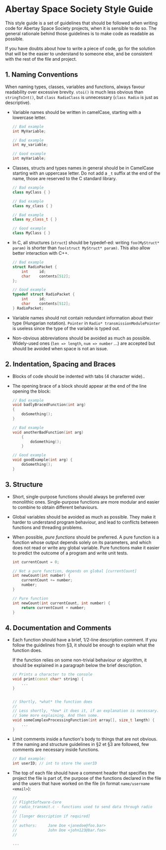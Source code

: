 # Abertay Space Society Style Guide


This style guide is a set of guidelines that should be followed when writing
code for Abertay Space Society projects, when it is sensible to do so. The
general rationale behind those guidelines is to make code as readable as
possible.

If you have doubts about how to write a piece of code, go for the solution that
will be the easier to understand to someone else, and be consistent with the
rest of the file and project.

## 1. Naming Conventions

When naming types, classes, variables and functions, always favour readability
over excessive brevity. `stoi()` is much less obvious than `stringToInt()`,
but `class RadioClass` is unnecessary (`class Radio` is just as descriptive).

* Variable names should be written in camelCase, starting with a lowercase
  letter.

	````cpp
	// Bad example
	int MyVariable;

	// Bad example
	int my_variable;

	// Good example
	int myVariable;
	````

* Classes, structs and types names in general should be in CamelCase starting
  with an uppercase letter. Do not add a `_t` suffix at the end of the name,
  those are reserved to the C standard library.
  
	````cpp
	// Bad example
	class myClass { }

	// Bad example
	class my_class { }

	// Bad example
	class my_class_t { }

	// Good example
	class MyClass { }
	````

* In C, all structures (`struct`) should be typedef-ed: writing
  `foo(MyStruct* param)` is shorter than `foo(struct MyStruct* param)`. This
  also allow better interaction with C++.
	
	````c
	// Bad example
	struct RadioPacket {
		int		id;
		char	contents[512];
	};
	
	// Good example
	typedef struct RadioPacket {
		int		id;
		char	contents[512];
	} RadioPacket;
	````
	

* Variable names should not contain redundant information about their type
  (Hungarian notation). `Pointer` in `Radio* transmissionModulePointer` is
  useless since the type of the variable is typed out.

* Non-obvious abbreviations should be avoided as much as possible. Widely-used
  ones (`len => length`, `num => number` ...) are accepted but should be avoided
  when space is not an issue.


## 2. Indentation, Spacing and Braces

* Blocks of code should be indented with tabs (4 character wide)..

* The opening brace of a block should appear at the end of the line opening the
  block:
  
	````cpp
	// Bad example
	void badlyBracedFunction(int arg)
	{
		doSomething();
	}

	// Bad example
	void anotherBadFunction(int arg)
		{
			doSomething();
		}

	// Good example
	void goodExample(int arg) {
		doSomething();
	}
	````

## 3. Structure

* Short, single-purpose functions should always be preferred over monolithic
  ones. Single-purpose functions are more modular and easier to combine to
  obtain different behaviours.

* Global variables should be avoided as much as possible. They make it harder
  to understand program behaviour, and lead to conflicts between functions and
  threading problems.

* When possible, *pure functions* should be preferred. A pure function is a
  function whose output depends solely on its parameters, and which does not
  read or write any global variable. Pure functions make it easier to predict
  the outcome of a program and write unit tests.
  
	````cpp 		
	int currentCount = 0;

	// Not a pure function, depends on global [currentCount]
	int newCount(int number) {
		currentCount += number;
		number;
	}

	// Pure function
	int newCount(int currentCount, int number) {
		return currentCount + number;
	}
	````

## 4. Documentation and Comments

* Each function should have a brief, 1/2-line description comment. If you
  follow the guidelines from §3, it should be enough to explain what the
  function does.
  
  If the function relies on some non-trivial behaviour or algorithm, it should
  be explained in a paragraph below the brief description.
  
	````cpp	
	// Prints a character to the console
	void print(const char* string) {
		...
	}


	// Shortly, *what* the function does
	//
	// Less shortly, *how* it does it, if an explanation is necessary.
	// Some more explaining. And then some.
	void someComplexProcessingFunction(int array[], size_t length) {
		...
	}
	````

* Limit comments inside a function's body to things that are not obvious. If
  the naming and structure guidelines in §2 et §3 are followed, few comments
  are necessary inside functions.
  
	````cpp  		
	// Bad example:
	int userID; // int to store the userID
	````

* The top of each file should have a comment header that specifies the project
  the file is part of, the purpose of the functions declared in the file and
  the users that have worked on the file (in format `name/username <email>`):

	````cpp  
	//
	// FlightSoftware-Core
	// radio_transmit.c - functions used to send data through radio
	//
	// [longer description if required]
	//
	// authors:		Jane Doe <janedoe@foo.bar>
	//				John Doe <john123@bar.foo>
	//

	...
	````

